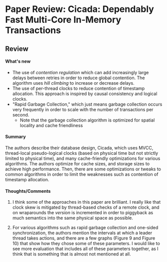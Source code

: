 # Paper Review: Cicada: Dependably Fast Multi-Core In-Memory Transactions

## Review

#### What's new
* The use of *contention regulation* which can add increasingly large delays
  between retries in order to reduce global contention. The algorithm uses
  *hill climbing* to increase or decrease delays.
* The use of per-thread clocks to reduce contention of timestamp allocation.
  This approach is inspired by causal consistency and logical clocks.
* "Rapid Garbage Collection," which just means garbage collection occurs very
  frequently in order to scale with the number of transactions per second.
    * Note that the garbage collection algorithm is optimized for spatial
      locality and cache friendliness

#### Summary
The authors describe their database design, Cicada, which uses MVCC,
thread-local pseudo-logical clocks (based on physical time but not strictly
limited to physical time), and many cache-friendly optimizations for various
algorithms. The authors optimize for cache sizes, and storage sizes to achieve
high performance. Then, there are some optimizations or tweaks to common
algorithms in order to limit the weaknesses such as contention of timestamp
allocation.


#### Thoughts/Comments
1. I think some of the approaches in this paper are brilliant. I really like
   that clock skew is mitigated by thread-based checks of a remote clock, and
   on wraparounds the *version* is incremented in order to piggyback as much
   semantics into the same physical space as possible.

2. For various algorithms such as rapid garbage collection and one-sided
   synchronization, the authors mention the intervals at which a leader thread
   takes actions, and there are a few graphs (Figure 9 and Figure 10) that show
   how they chose some of these parameters. I would like to see more evaluation
   that includes all of these parameters together, as I think that is something
   that is almost not mentioned at all.
